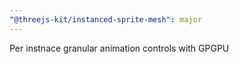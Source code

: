 ```yaml
---
"@threejs-kit/instanced-sprite-mesh": major
---
```


Per instnace granular animation controls with GPGPU
